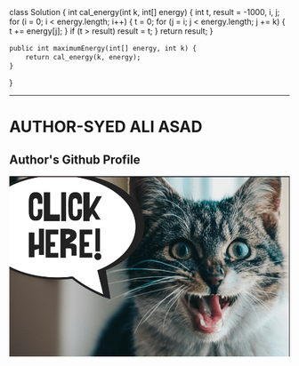 <body>
class Solution {
    int cal_energy(int k, int[] energy) {
        int t, result = -1000, i, j;
        for (i = 0; i < energy.length; i++) {
            t = 0;
            for (j = i; j < energy.length; j += k) {
                t += energy[j];
            }
            if (t > result) 
                result = t;
        }
        return result;
    }

    public int maximumEnergy(int[] energy, int k) {
        return cal_energy(k, energy);
    }
}
</body>

<hr/>

<h1>AUTHOR-SYED ALI ASAD</h1>
<h2>Author's Github Profile</h2>
<a href="https://github.com/syedaliasad649"><img src="images/Screenshot 2024-05-12 142206.png"/></a>

